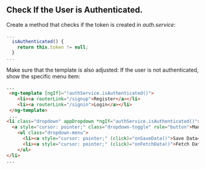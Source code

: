 ## Check If the User is Authenticated.
Create a method that checks if the token is created in *auth.service*:
```javascript
...
  isAuthenticated() {
    return this.token != null;
  }
...
```
Make sure that the template is also adjusted: If the user is not authenticated, show the specific menu item:
```html
...
 <ng-template [ngIf]="!authService.isAuthenticated()">
    <li><a routerLink="/signup">Register</a></li>
    <li><a routerLink="/signin">Login</a></li>
 </ng-template>
 ...
<li class="dropdown" appDropdown *ngIf="authService.isAuthenticated()">
  <a style="cursor: pointer;" class="dropdown-toggle" role="button">Manage <span class="caret"></span></a>
    <ul class="dropdown-menu">
      <li><a style="cursor: pointer;" (click)="onSaveData()">Save Data</a></li>
      <li><a style="cursor: pointer;" (click)="onFetchData()">Fetch Data</a></li>
    </ul>
</li>
...
```
